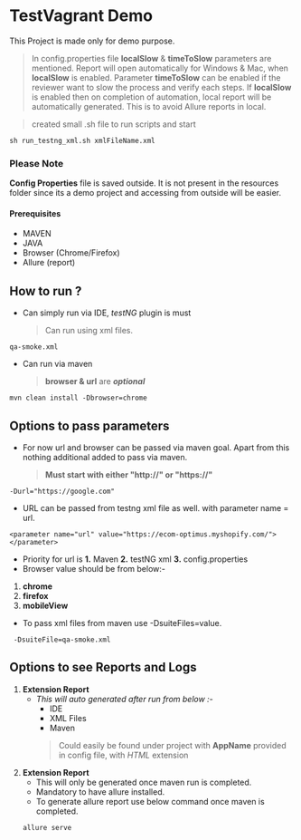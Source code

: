 # TestVagrant Demo

This Project is made only for demo purpose.
> In config.properties file **localSlow** & **timeToSlow** parameters are mentioned. 
> Report will open automatically for Windows & Mac, when **localSlow** is enabled.
> Parameter **timeToSlow** can be enabled if the reviewer want to slow the process and verify each steps.
> If **localSlow** is enabled then on completion of automation, local report will be automatically generated. This is to avoid Allure reports in local.

> created small .sh file to run scripts and start 
```
sh run_testng_xml.sh xmlFileName.xml
```

### Please Note
**Config Properties** file is saved outside. It is not present in the resources folder since its a demo project and accessing from outside will be easier.


####  Prerequisites
* MAVEN
* JAVA
* Browser (Chrome/Firefox)
* Allure (report)

## How to run ?

* Can simply run via IDE, *testNG* plugin is must
    > Can run using xml files.
```
qa-smoke.xml
```
* Can run via maven
    > **browser & url** are ***optional***
```
mvn clean install -Dbrowser=chrome
```
## Options to pass parameters
* For now url and browser can be passed via maven goal. Apart from this nothing additional added to pass via maven.
    > **Must start with either "http://" or "https://"**
```
-Durl="https://google.com"
```

* URL can be passed from testng xml file as well. with parameter name = url.
```
<parameter name="url" value="https://ecom-optimus.myshopify.com/"></parameter>
```

* Priority for url is **1.** Maven **2.** testNG xml **3.** config.properties
* Browser value should be from below:-
1. ****chrome****
2. ****firefox****
3. ****mobileView****
* To pass xml files from maven use -DsuiteFiles=value.

```
 -DsuiteFile=qa-smoke.xml
```
## Options to see Reports and Logs
1. ****Extension Report****
    * *This will auto generated after run from below :-*
		* IDE
		* XML Files
		* Maven
        > 	Could easily be found under project with **AppName** provided in config file, with *HTML* extension
2. ****Extension Report****
    * This will only be generated once maven run is completed.
    * Mandatory to have allure installed.
    *  To generate allure report use below command once maven is completed.
    ```
    allure serve
    ```
